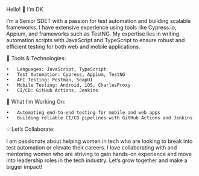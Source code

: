 Hello! 👋 I’m DK

I’m a Senior SDET with a passion for test automation and building scalable frameworks. I have extensive experience using tools like Cypress.io, Appium, and frameworks such as TestNG. My expertise lies in writing automation scripts with JavaScript and TypeScript to ensure robust and efficient testing for both web and mobile applications.

🔧 Tools & Technologies:

	•	Languages: JavaScript, TypeScript
	•	Test Automation: Cypress, Appium, TestNG
	•	API Testing: Postman, SoapUI
	•	Mobile Testing: Android, iOS, CharlesProxy
	•	CI/CD: GitHub Actions, Jenkins

🌱 What I’m Working On:

	•	Automating end-to-end testing for mobile and web apps
	•	Building reliable CI/CD pipelines with GitHub Actions and Jenkins

💡 Let’s Collaborate:

I am passionate about helping women in tech who are looking to break into test automation or elevate their careers. I love collaborating with and mentoring women who are striving to gain hands-on experience and move into leadership roles in the tech industry. Let’s grow together and make a bigger impact!
